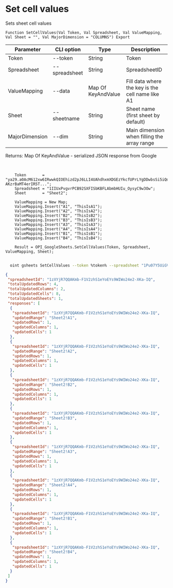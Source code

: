 ﻿---
sidebar_position: 1
---

# Set cell values
 Sets sheet cell values



`Function SetCellValues(Val Token, Val Spreadsheet, Val ValueMapping, Val Sheet = "", Val MajorDimension = "COLUMNS") Export`

  | Parameter | CLI option | Type | Description |
  |-|-|-|-|
  | Token | --token | String | Token |
  | Spreadsheet | --spreadsheet | String | SpreadsheetID |
  | ValueMapping | --data | Map Of KeyAndValue | Fill data where the key is the cell name like A1 |
  | Sheet | --sheetname | String | Sheet name (first sheet by default) |
  | MajorDimension | --dim | String | Main dimension when filling the array range |

  
  Returns:  Map Of KeyAndValue - serialized JSON response from Google

<br/>




```bsl title="Code example"
    Token       = "ya29.a0AcM612xw6IRwwkQIOEhizd2pJ6LLI4UAhdhxmXDGEzYkcfUPrLYgDDwbsSi5iQdc78WPs_1_Qor5KipuV6mAIvr6z-AKzrBaMT4erIR5T...";
    Spreadsheet = "1IIUxPvgvrPCB92SXFISbKBFLAbmbHUIu_OysyC9w3Ow";
    Sheet       = "Sheet2";

    ValueMapping = New Map;
    ValueMapping.Insert("A1", "ThisIsA1");
    ValueMapping.Insert("A2", "ThisIsA2");
    ValueMapping.Insert("B2", "ThisIsB2");
    ValueMapping.Insert("B3", "ThisIsB3");
    ValueMapping.Insert("A3", "ThisIsA3");
    ValueMapping.Insert("A4", "ThisIsA4");
    ValueMapping.Insert("B1", "ThisIsB1");
    ValueMapping.Insert("B4", "ThisIsB4");

    Result = OPI_GoogleSheets.SetCellValues(Token, Spreadsheet, ValueMapping, Sheet);
```



```sh title="CLI command example"
    
  oint gsheets SetCellValues --token %token% --spreadsheet "1Pu07Y5UiGVfW4fqfP7tcSQtdSX_2wdm2Ih23zlxJJwc" --data %data% --sheetname "Sheet2" --dim %dim%

```

```json title="Result"
{
 "spreadsheetId": "1zXYjR7QQAKmb-F1V2zhS1eYoEYs9WIWo24e2-XKa-IQ",
 "totalUpdatedRows": 4,
 "totalUpdatedColumns": 2,
 "totalUpdatedCells": 8,
 "totalUpdatedSheets": 1,
 "responses": [
  {
   "spreadsheetId": "1zXYjR7QQAKmb-F1V2zhS1eYoEYs9WIWo24e2-XKa-IQ",
   "updatedRange": "Sheet2!A1",
   "updatedRows": 1,
   "updatedColumns": 1,
   "updatedCells": 1
  },
  {
   "spreadsheetId": "1zXYjR7QQAKmb-F1V2zhS1eYoEYs9WIWo24e2-XKa-IQ",
   "updatedRange": "Sheet2!A2",
   "updatedRows": 1,
   "updatedColumns": 1,
   "updatedCells": 1
  },
  {
   "spreadsheetId": "1zXYjR7QQAKmb-F1V2zhS1eYoEYs9WIWo24e2-XKa-IQ",
   "updatedRange": "Sheet2!B2",
   "updatedRows": 1,
   "updatedColumns": 1,
   "updatedCells": 1
  },
  {
   "spreadsheetId": "1zXYjR7QQAKmb-F1V2zhS1eYoEYs9WIWo24e2-XKa-IQ",
   "updatedRange": "Sheet2!B3",
   "updatedRows": 1,
   "updatedColumns": 1,
   "updatedCells": 1
  },
  {
   "spreadsheetId": "1zXYjR7QQAKmb-F1V2zhS1eYoEYs9WIWo24e2-XKa-IQ",
   "updatedRange": "Sheet2!A3",
   "updatedRows": 1,
   "updatedColumns": 1,
   "updatedCells": 1
  },
  {
   "spreadsheetId": "1zXYjR7QQAKmb-F1V2zhS1eYoEYs9WIWo24e2-XKa-IQ",
   "updatedRange": "Sheet2!A4",
   "updatedRows": 1,
   "updatedColumns": 1,
   "updatedCells": 1
  },
  {
   "spreadsheetId": "1zXYjR7QQAKmb-F1V2zhS1eYoEYs9WIWo24e2-XKa-IQ",
   "updatedRange": "Sheet2!B1",
   "updatedRows": 1,
   "updatedColumns": 1,
   "updatedCells": 1
  },
  {
   "spreadsheetId": "1zXYjR7QQAKmb-F1V2zhS1eYoEYs9WIWo24e2-XKa-IQ",
   "updatedRange": "Sheet2!B4",
   "updatedRows": 1,
   "updatedColumns": 1,
   "updatedCells": 1
  }
 ]
}
```
